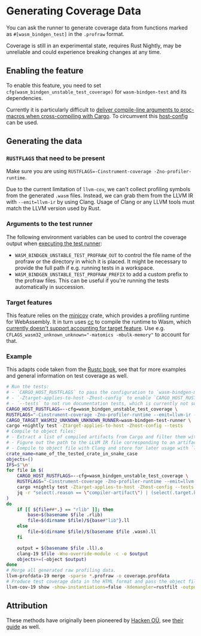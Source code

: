# Generating Coverage Data

You can ask the runner to generate coverage data from functions marked as `#[wasm_bindgen_test]` in the `.profraw` format.

<div class="warning">
  Coverage is still in an experimental state, requires Rust Nightly, may be
  unreliable and could experience breaking changes at any time.
</div>

## Enabling the feature

To enable this feature, you need to set `cfg(wasm_bindgen_unstable_test_coverage)` for `wasm-bindgen-test` and its dependencies.

Currently it is particularly difficult to [deliver compile-line arguments to proc-macros when cross-compiling with Cargo][1]. To circumvent this [host-config] can be used.

[1]: https://github.com/rust-lang/cargo/issues/4423
[host-config]: https://doc.rust-lang.org/nightly/cargo/reference/unstable.html#host-config

## Generating the data

### `RUSTFLAGS` that need to be present

Make sure you are using `RUSTFLAGS=-Cinstrument-coverage -Zno-profiler-runtime`.

Due to the current limitation of `llvm-cov`, we can't collect profiling symbols from the generated `.wasm` files. Instead, we can grab them from the LLVM IR with `--emit=llvm-ir` by using Clang. Usage of Clang or any LLVM tools must match the LLVM version used by Rust.

### Arguments to the test runner

The following environment variables can be used to control the coverage output when [executing the test runner][2]:

- `WASM_BINDGEN_UNSTABLE_TEST_PROFRAW_OUT` to control the file name of the profraw or the directory in which it is placed. It might be necessary to provide the full path if e.g. running tests in a workspace.
- `WASM_BINDGEN_UNSTABLE_TEST_PROFRAW_PREFIX` to add a custom prefix to the profraw files. This can be useful if you're running the tests automatically in succession.

[2]: usage.html#appendix-using-wasm-bindgen-test-without-wasm-pack

### Target features

This feature relies on the [minicov] crate, which provides a profiling runtime for WebAssembly. It in turn uses [cc] to compile the runtime to Wasm, which [currently doesn't support accounting for target feature][3]. Use e.g. `CFLAGS_wasm32_unknown_unknown="-matomics -mbulk-memory"` to account for that.

[3]: https://github.com/rust-lang/cc-rs/issues/268
[cc]: https://crates.io/crates/cc
[minicov]: https://crates.io/crates/minicov

### Example

This adapts code taken from the [Rustc book], see that for more examples and general information on test coverage as well.

```sh
# Run the tests:
# - `CARGO_HOST_RUSTFLAGS` to pass the configuration to `wasm-bindgen-macro`.
# - `-Ztarget-applies-to-host -Zhost-config` to enable `CARGO_HOST_RUSTFLAGS`.
# - `--tests` to not run documentation tests, which is currently not supported.
CARGO_HOST_RUSTFLAGS=--cfg=wasm_bindgen_unstable_test_coverage \
RUSTFLAGS="-Cinstrument-coverage -Zno-profiler-runtime --emit=llvm-ir --cfg=wasm_bindgen_unstable_test_coverage" \
CARGO_TARGET_WASM32_UNKNOWN_UNKNOWN_RUNNER=wasm-bindgen-test-runner \
cargo +nightly test -Ztarget-applies-to-host -Zhost-config --tests
# Compile to object files:
# - Extract a list of compiled artifacts from Cargo and filter them with `jq`.
# - Figure out the path to the LLVM IR file corresponding to an artifact.
# - Compile to object file with Clang and store for later usage with `llvm-cov`.
crate_name=name_of_the_tested_crate_in_snake_case
objects=()
IFS=$'\n'
for file in $(
    CARGO_HOST_RUSTFLAGS=--cfg=wasm_bindgen_unstable_test_coverage \
    RUSTFLAGS="-Cinstrument-coverage -Zno-profiler-runtime --emit=llvm-ir --cfg=wasm_bindgen_unstable_test_coverage" \
    cargo +nightly test -Ztarget-applies-to-host -Zhost-config --tests --no-run --message-format=json | \
    jq -r "select(.reason == \"compiler-artifact\") | (select(.target.kind == [\"test\"]) // select(.target.name == \"$crate_name\")) | .filenames[0]"
)
do
    if [[ ${file##*.} == "rlib" ]]; then
        base=$(basename $file .rlib)
        file=$(dirname $file)/${base#"lib"}.ll
    else
        file=$(dirname $file)/$(basename $file .wasm).ll
    fi

    output = $(basename $file .ll).o
    clang-19 $file -Wno-override-module -c -o $output
    objects+=(-object $output)
done
# Merge all generated raw profiling data.
llvm-profdata-19 merge -sparse *.profraw -o coverage.profdata
# Produce test coverage data in the HTML format and pass the object files we generated earlier.
llvm-cov-19 show -show-instantiations=false -Xdemangler=rustfilt -output-dir coverage -format=html -instr-profile=coverage.profdata ${objects[@]} -sources src
```

[rustc book]: https://doc.rust-lang.org/nightly/rustc/instrument-coverage.html

## Attribution

These methods have originally been pioneered by [Hacken OÜ], see [their guide][4] as well.

[4]: https://hknio.github.io/wasmcov
[Hacken OÜ]: https://hacken.io
